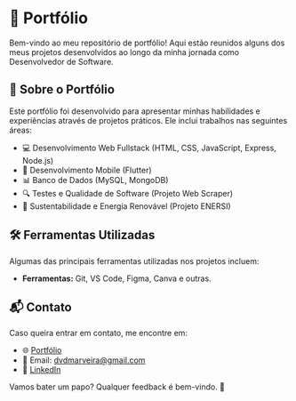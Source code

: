 # 📌 Portfólio 

Bem-vindo ao meu repositório de portfólio! Aqui estão reunidos alguns dos meus projetos desenvolvidos ao longo da minha jornada como Desenvolvedor de Software.

## 🚀 Sobre o Portfólio

Este portfólio foi desenvolvido para apresentar minhas habilidades e experiências através de projetos práticos. Ele inclui trabalhos nas seguintes áreas:
- 💻 Desenvolvimento Web Fullstack (HTML, CSS, JavaScript, Express, Node.js)
- 📱 Desenvolvimento Mobile (Flutter)
- 📊 Banco de Dados (MySQL, MongoDB)
- 🔍 Testes e Qualidade de Software (Projeto Web Scraper)
- 🌱 Sustentabilidade e Energia Renovável (Projeto ENERSI)

## 🛠 Ferramentas Utilizadas

Algumas das principais ferramentas utilizadas nos projetos incluem:

- **Ferramentas:** Git, VS Code, Figma, Canva e outras.

## 📬 Contato

Caso queira entrar em contato, me encontre em:
- 🌐 [Portfólio](https://dvdmarveira.netlify.app/)
- 📧 Email: dvdmarveira@gmail.com
- 💼 [LinkedIn](https://linkedin.com/in/deyvidmarques)

Vamos bater um papo? Qualquer feedback é bem-vindo. 🚀
